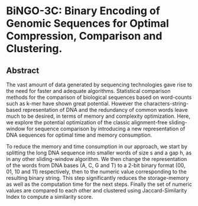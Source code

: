 # BiNGO-3C: Binary Encoding of Genomic Sequences for Optimal Compression, Comparison and Clustering.

## Abstract
The vast amount of data generated by sequencing technologies gave rise to the need for faster and adequate algorithms. Statistical comparison methods for the comparison of biological sequences based on word-counts such as k-mer have shown great potential. However the characters-string-based representation of DNA and the redundancy of common words leave much to be desired, in terms of memory and complexity optimization. Here, we explore the potential optimization of the classic alignment-free sliding-window for sequence comparison by introducing a new representation of DNA sequences for optimal time and memory consumption.

To reduce the memory and time consumption in our approach, we start by splitting the long DNA sequence into smaller words of size s and a gap h, as in any other sliding-window algorithm.  We then change the representation of the words from DNA bases (A, C, G and T) to a 2-bit binary format (00, 01, 10 and 11) respectively, then to the numeric value corresponding to the resulting binary string. This step significantly reduces the storage-memory as well as the computation time for the next steps. Finally the set of numeric values are compared to each other and clustered using Jaccard-Similarity Index to compute a similarity score.



